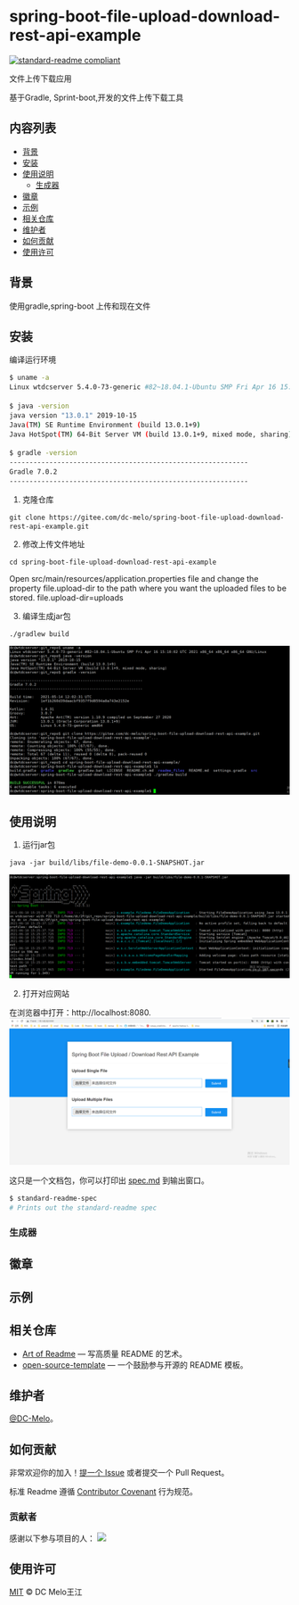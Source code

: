 # spring-boot-file-upload-download-rest-api-example

[![standard-readme compliant](https://img.shields.io/badge/readme%20style-standard-brightgreen.svg?style=flat-square)](https://github.com/RichardLitt/standard-readme)

文件上传下载应用

基于Gradle, Sprint-boot,开发的文件上传下载工具

## 内容列表

- [背景](#背景)
- [安装](#安装)
- [使用说明](#使用说明)
	- [生成器](#生成器)
- [徽章](#徽章)
- [示例](#示例)
- [相关仓库](#相关仓库)
- [维护者](#维护者)
- [如何贡献](#如何贡献)
- [使用许可](#使用许可)

## 背景

使用gradle,spring-boot 上传和现在文件

## 安装

编译运行环境
```sh
$ uname -a
Linux wtdcserver 5.4.0-73-generic #82~18.04.1-Ubuntu SMP Fri Apr 16 15:10:02 UTC 2021 x86_64 x86_64 x86_64 GNU/Linux

$ java -version
java version "13.0.1" 2019-10-15
Java(TM) SE Runtime Environment (build 13.0.1+9)
Java HotSpot(TM) 64-Bit Server VM (build 13.0.1+9, mixed mode, sharing)

$ gradle -version
------------------------------------------------------------
Gradle 7.0.2
------------------------------------------------------------
```

1. 克隆仓库
```
git clone https://gitee.com/dc-melo/spring-boot-file-upload-download-rest-api-example.git

```
2. 修改上传文件地址
```
cd spring-boot-file-upload-download-rest-api-example
```
Open src/main/resources/application.properties file and change the property file.upload-dir to the path where you want the uploaded files to be stored.
file.upload-dir=uploads

3. 编译生成jar包
```
./gradlew build
```
![spring_web_build](readme_files/spring_web_build.png)

## 使用说明

1. 运行jar包

```
java -jar build/libs/file-demo-0.0.1-SNAPSHOT.jar 
```
![spring_web_run](readme_files/spring_web_run.png)

2. 打开对应网站

在浏览器中打开：http://localhost:8080.
![spring_web_result](readme_files/spring_web_result.png)

这只是一个文档包，你可以打印出 [spec.md](spec.md) 到输出窗口。

```sh
$ standard-readme-spec
# Prints out the standard-readme spec
```

### 生成器


## 徽章

## 示例

## 相关仓库

- [Art of Readme](https://github.com/noffle/art-of-readme) — 写高质量 README 的艺术。
- [open-source-template](https://github.com/davidbgk/open-source-template/) — 一个鼓励参与开源的 README 模板。

## 维护者

[@DC-Melo](https://github.com/DC-Melo)。

## 如何贡献

非常欢迎你的加入！[提一个 Issue](https://github.com/DC-Melo/standard-readme/issues/new) 或者提交一个 Pull Request。


标准 Readme 遵循 [Contributor Covenant](http://contributor-covenant.org/version/1/3/0/) 行为规范。

### 贡献者

感谢以下参与项目的人：
<a href="graphs/contributors"><img src="https://opencollective.com/standard-readme/contributors.svg?width=890&button=false" /></a>


## 使用许可

[MIT](LICENSE) © DC Melo王江
